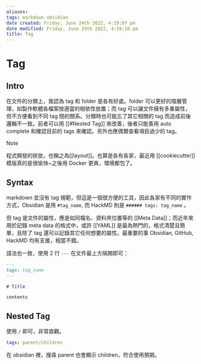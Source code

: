 ```yaml
---
aliases: 
tags: markdown obsidian
date created: Friday, June 24th 2022, 4:19:07 pm
date modified: Friday, June 24th 2022, 4:19:10 pm
title: Tag
---
```


# Tag

## Intro

在文件的分類上，我認為 tag 和 folder 是各有好處。folder 可以更好的階層管理，如製作軟體各檔案按適當的相依性放置；而 tag 可以讓文件擁有多重屬性，但不方便看到不同 tag 間的關系。分類時也可能忘了其它相關的 tag 而造成前後邏輯不一致。前者可以用 [[#Nested Tag]] 來改善，後者只能善用 auto complete 和確認目前的 tags 來確認。另外也應偶爾查看項目過少的 tag。

> [!Note]
> 程式開發的排放，也稱之為[[layout]]。也算是各有各家，最近用 [[cookiecutter]] 模版真的是很愉快~之後用 Docker 更爽，環境都包了。

## Syntax

markdown 並沒有 tag 規範，但這是一個很方便的工具，因此各家有不同的實作方式，Obsidian 是用 `#tag_name`, 而 HackMD 則是 `###### tags: tag_name` 。

但 tag 是文件的屬性，應是如同檔名、資料夾位置等的 [[Meta Data]]；而近年來用於記錄 meta data 的格式中，或許 [[YAML]] 是最為熱門的，格式清楚且簡單，且除了 tag 還可以記錄其它任何想要的屬性。最重要的事 Obsidian, GitHub, HackMD 均有支援，相當不錯。

語法也一致，使用 2 行 `---` 在文件最上方隔開即可：

```markdown
---
tags: tag_name
---

# Title

contents

```

## Nested Tag
使用 `/` 即可，非常直觀。

```yaml
tags: parent/children
```

在 obsidian 裡，搜尋 parent 也會顯示 children，符合使用預期。